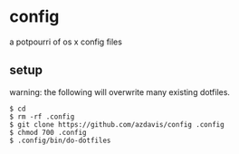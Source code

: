 # config

a potpourri of os x config files

## setup

warning: the following will overwrite many existing dotfiles.

    $ cd
    $ rm -rf .config
    $ git clone https://github.com/azdavis/config .config
    $ chmod 700 .config
    $ .config/bin/do-dotfiles
